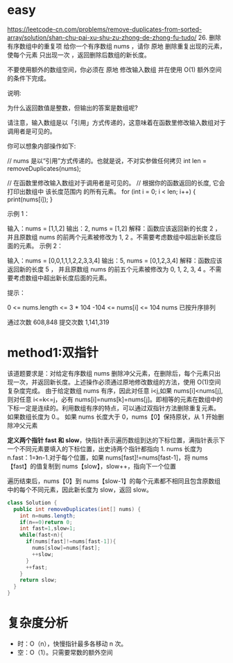 # easy

https://leetcode-cn.com/problems/remove-duplicates-from-sorted-array/solution/shan-chu-pai-xu-shu-zu-zhong-de-zhong-fu-tudo/ 26. 删除有序数组中的重复项
给你一个有序数组 nums ，请你 原地 删除重复出现的元素，使每个元素 只出现一次 ，返回删除后数组的新长度。

不要使用额外的数组空间，你必须在 原地 修改输入数组 并在使用 O(1) 额外空间的条件下完成。

说明:

为什么返回数值是整数，但输出的答案是数组呢?

请注意，输入数组是以「引用」方式传递的，这意味着在函数里修改输入数组对于调用者是可见的。

你可以想象内部操作如下:

// nums 是以“引用”方式传递的。也就是说，不对实参做任何拷贝
int len = removeDuplicates(nums);

// 在函数里修改输入数组对于调用者是可见的。
// 根据你的函数返回的长度, 它会打印出数组中 该长度范围内 的所有元素。
for (int i = 0; i < len; i++) {
print(nums[i]);
}

示例 1：

输入：nums = [1,1,2]
输出：2, nums = [1,2]
解释：函数应该返回新的长度 2 ，并且原数组 nums 的前两个元素被修改为 1, 2 。不需要考虑数组中超出新长度后面的元素。
示例 2：

输入：nums = [0,0,1,1,1,2,2,3,3,4]
输出：5, nums = [0,1,2,3,4]
解释：函数应该返回新的长度 5 ， 并且原数组 nums 的前五个元素被修改为 0, 1, 2, 3, 4 。不需要考虑数组中超出新长度后面的元素。

提示：

0 <= nums.length <= 3 \* 104
-104 <= nums[i] <= 104
nums 已按升序排列

通过次数 608,848 提交次数 1,141,319

# method1:双指针

该道题要求是：对给定有序数组 nums 删除冲父元素，在删除后，每个元素只出现一次，并返回新长度。上述操作必须通过原地修改数组的方法，使用 O(1)空间复杂度完成。
由于给定数组 nums 有序，因此对任意 i<j,如果 nums[i]<nums[j],则对任意 i<=k<=j，必有 nums[i]=nums[k]=nums[j]。即相等的元素在数组中的下标一定是连续的。利用数组有序的特点，可以通过双指针方法删除重复元素。
如果数组长度为 0.。
如果 nums 长度大于 0，nums【0】保持原状，从 1 开始删除冲父元素

**定义两个指针 fast 和 slow**，快指针表示遍历数组到达的下标位置，满指针表示下一个不同元素要填入的下标位置，出史诗两个指针都指向 1.
nums 长度为 n.fast：1=》n-1.对于每个位置，如果 nums[fast]!=nums[fast-1]，将 nums【fast】的值复制到 nums【slow】，slow++，指向下一个位置

遍历结束后，nums【0】到 nums【slow-1】的每个元素都不相同且包含原数组中的每个不同元素，因此新长度为 slow，返回 slow。

```java
class Solution {
  public int removeDuplicates(int[] nums) {
    int n=nums.length;
    if(n==0)return 0;
    int fast=1,slow=1;
    while(fast<n){
      if(nums[fast]!=nums[fast-1]){
        nums[slow]=nums[fast];
        ++slow;
      }
      ++fast;
    }
    return slow;
  }
}
```

# 复杂度分析

- 时：O（n），快慢指针最多各移动 n 次。
- 空：O（1）。只需要常数的额外空间
